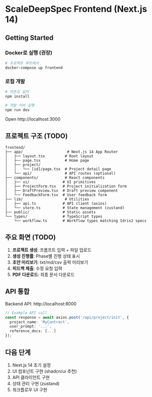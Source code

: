 # ScaleDeepSpec Frontend (Next.js 14)

## Getting Started

### Docker로 실행 (권장)

```bash
# 프로젝트 루트에서
docker-compose up frontend
```

### 로컬 개발

```bash
# 의존성 설치
npm install

# 개발 서버 실행
npm run dev
```

Open http://localhost:3000

## 프로젝트 구조 (TODO)

```
frontend/
├── app/                    # Next.js 14 App Router
│   ├── layout.tsx         # Root layout
│   ├── page.tsx           # Home page
│   ├── project/
│   │   └── [id]/page.tsx  # Project detail page
│   └── api/               # API routes (optional)
├── components/            # React components
│   ├── ui/               # UI primitives
│   ├── ProjectForm.tsx   # Project initialization form
│   ├── DraftPreview.tsx  # Draft preview component
│   └── FeedbackForm.tsx  # User feedback form
├── lib/                   # Utilities
│   ├── api.ts            # API client (axios)
│   └── store.ts          # State management (zustand)
├── public/               # Static assets
└── types/                # TypeScript types
    └── workflow.ts       # Workflow types matching Idris2 specs
```

## 주요 화면 (TODO)

1. **프로젝트 생성**: 프롬프트 입력 + 파일 업로드
2. **생성 진행률**: Phase별 진행 상태 표시
3. **초안 미리보기**: txt/md/csv 출력 미리보기
4. **피드백 제출**: 수정 요청 입력
5. **PDF 다운로드**: 최종 문서 다운로드

## API 통합

Backend API: http://localhost:8000

```typescript
// Example API call
const response = await axios.post('/api/project/init', {
  project_name: 'MyContract',
  user_prompt: '...',
  reference_docs: [...]
});
```

## 다음 단계

1. Next.js 14 초기 설정
2. UI 컴포넌트 구현 (shadcn/ui 추천)
3. API 클라이언트 구현
4. 상태 관리 구현 (zustand)
5. 워크플로우 UI 구현
